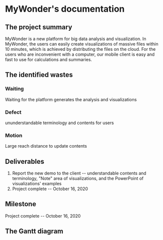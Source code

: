 # MyWonder's documentation


## The project summary
MyWonder is a new platform for big data analysis and visualization. In MyWonder, the users can easily create visualizations of massive files within 10 minutes, which is achieved by distributing the files on the cloud.
For the users who are inconvenient with a computer, our mobile client is easy and fast to use for calculations and summaries.

## The identified wastes
### Waiting
Waiting for the platform generates the analysis and visualizations
### Defect
ununderstandable terminology and contents for users
 ### Motion 
  Large reach distance to update contents

## Deliverables
1. Report the new demo to the client -- understandable contents and terminology, "Note" area of visualizations, and the PowerPoint of visualizations' examples
2. Project complete -- October 16, 2020

## Milestone
 Project complete -- October 16, 2020

## The Gantt diagram

